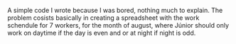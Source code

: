 A simple code I wrote because I was bored, nothing much to explain. The problem cosists basically in creating a spreadsheet with the work schendule for 7 workers, for the month of august, where Júnior should only work on daytime if the day is even and or at night if night is odd.